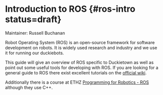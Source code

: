# Introduction to ROS {#ros-intro status=draft}

Maintainer: Russell Buchanan

Robot Operating System (ROS) is an open-source framework for software development on robots. It is widely used research and industry and we use it for running our duckiebots.

This guide will give an overview of ROS specific to Duckietown as well as point out some useful tools for developing with ROS. If you are looking for a general guide to ROS there exist excellent tutorials on the [official wiki](wiki.ros.org).

Additionally there is a course at ETHZ [Programming for Robotics - ROS](http://www.rsl.ethz.ch/education-students/lectures/ros.html) although they use C++.